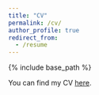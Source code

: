 ```yaml
---
title: "CV"
permalink: /cv/
author_profile: true
redirect_from:
  - /resume
---
```


{% include base_path %}

You can find my CV [here](https://drive.google.com/file/d/1-tiirqkAZKRZL7vX3DFRuJ_HWZ4MXdm4/view?usp=sharing).
